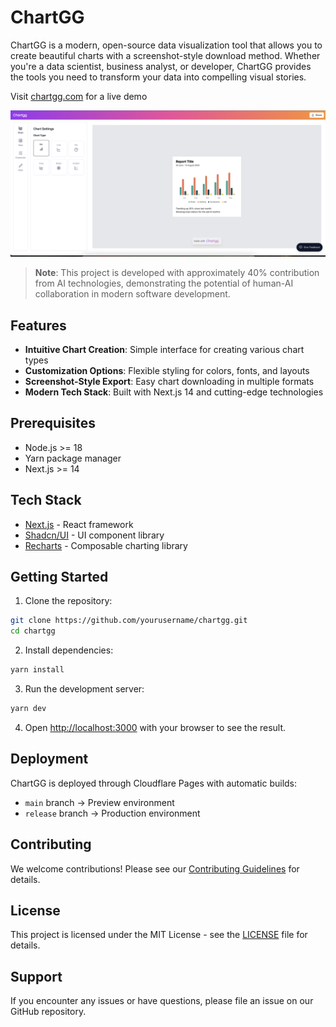 # ChartGG

ChartGG is a modern, open-source data visualization tool that allows you to create beautiful charts with a screenshot-style download method. Whether you're a data scientist, business analyst, or developer, ChartGG provides the tools you need to transform your data into compelling visual stories.

Visit [chartgg.com](https://chartgg.com) for a live demo

![ChartGG Screenshot](screenshot.png)

> **Note**: This project is developed with approximately 40% contribution from AI technologies, demonstrating the potential of human-AI collaboration in modern software development.

## Features

- **Intuitive Chart Creation**: Simple interface for creating various chart types
- **Customization Options**: Flexible styling for colors, fonts, and layouts
- **Screenshot-Style Export**: Easy chart downloading in multiple formats
- **Modern Tech Stack**: Built with Next.js 14 and cutting-edge technologies

## Prerequisites

- Node.js >= 18
- Yarn package manager
- Next.js >= 14

## Tech Stack

- [Next.js](https://nextjs.org) - React framework
- [Shadcn/UI](https://ui.shadcn.com) - UI component library
- [Recharts](https://recharts.org) - Composable charting library

## Getting Started

1. Clone the repository:

```bash
git clone https://github.com/yourusername/chartgg.git
cd chartgg
```

2. Install dependencies:

```bash
yarn install
```

3. Run the development server:

```bash
yarn dev
```

4. Open [http://localhost:3000](http://localhost:3000) with your browser to see the result.

## Deployment

ChartGG is deployed through Cloudflare Pages with automatic builds:

- `main` branch -> Preview environment
- `release` branch -> Production environment

## Contributing

We welcome contributions! Please see our [Contributing Guidelines](CONTRIBUTING.md) for details.

## License

This project is licensed under the MIT License - see the [LICENSE](LICENSE) file for details.

## Support

If you encounter any issues or have questions, please file an issue on our GitHub repository.
